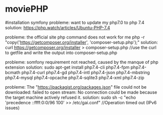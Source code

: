 # moviePHP

#installation symfony
probleme: want to update my php7.0 to php 7.4
solution: https://php.watch/articles/Ubuntu-PHP-7.4

probleme: the official site php command does not work for me php -r "copy('https://getcomposer.org/installer', 'composer-setup.php');"
solution: curl https://getcomposer.org/installer > composer-setup.php  //use the curl to getfile and write the output into composer-setup.php

probleme: somfony requirement not reached, caused by the manque of php extension
solution: sudo apt-get install php7.4-cli php7.4-fpm php7.4-bcmath php7.4-curl php7.4-gd php7.4-intl php7.4-json php7.4-mbstring php7.4-mysql php7.4-opcache php7.4-sqlite3 php7.4-xml php7.4-zip

probleme: The "https://packagist.org/packages.json" file could not be downloaded: failed to open stream: No connection could be made because the target machine actively refused it. 
solution: sudo sh -c "echo 'precedence ::ffff:0:0/96 100' >> /etc/gai.conf" //Operation timed out (IPv6 issues)
